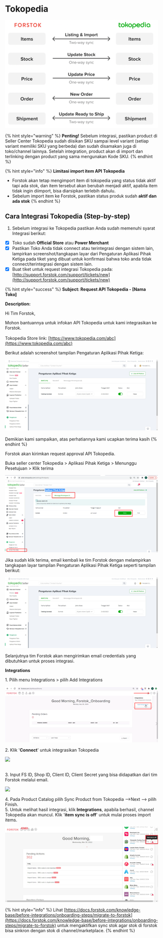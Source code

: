 # Tokopedia

![](../../.gitbook/assets/screen-shot-2021-05-31-at-1.22.51-pm.png)

{% hint style="warning" %}
**Penting!**  Sebelum integrasi, pastikan product di Seller Center Tokopedia sudah diisikan SKU sampai level variant (setiap variant memiliki SKU yang berbeda) dan sudah disamakan juga di toko/channel lainnya. Setelah integration, product akan di import dan terlinking dengan product yang sama mengunakan Kode SKU.
{% endhint %}

{% hint style="info" %}
**Limitasi import item API Tokopedia**

* Forstok akan tetap mengimport item di tokopedia yang status tidak aktif tapi ada stok, dan item tersebut akan berubah menjadi aktif, apabila item tidak ingin diimport, bisa diarsipkan terlebih dahulu.
* Sebelum import item ke Forstok, pastikan status produk sudah **aktif dan ada stok**
{% endhint %}

## Cara Integrasi Tokopedia (Step-by-step)

1. Sebelum integrasi ke Tokopedia pastikan Anda sudah memenuhi syarat Integrasi berikut:

* [x] Toko sudah **Official Store** atau **Power Merchant**
* [x] Pastikan Toko Anda tidak connect atau terintegrasi dengan sistem lain, lampirkan screenshot/tangkapan layar dari Pengaturan Aplikasi Pihak Ketiga pada tiket yang dibuat untuk konfirmasi bahwa toko anda tidak connect/terintegrasi dengan sistem lain.
* [x] Buat tiket untuk request integrasi Tokopedia pada: [http://support.forstok.com/support/tickets/new](http://support.forstok.com/support/tickets/new)

{% hint style="success" %}
**Subject: Request API Tokopedia - \[Nama Toko]**&#x20;

**Description:**&#x20;

Hi Tim Forstok,

Mohon bantuannya untuk infokan API Tokopedia untuk kami integrasikan ke Forstok.\
\
Tokopedia Store link: [https://www.tokopedia.com/abc](https://www.tokopedia.com/abc)

Berikut adalah screenshot tampilan Pengaturan Aplikasi Pihak Ketiga:

![](<../../.gitbook/assets/image (1).png>)\
\
Demikian kami sampaikan, atas perhatiannya kami ucapkan terima kasih
{% endhint %}

Forstok akan kirimkan request approval API Tokopedia.&#x20;

Buka seller center Tokopedia > Aplikasi Pihak Ketiga > Menunggu Pesetujuan > Klik terima

![](<../../.gitbook/assets/image (447) (1) (1) (1).png>)

Jika sudah klik terima, email kembali ke tim Forstok dengan melampirkan tangkapan layar tampilan Pengaturan Aplikasi Pihak Ketiga seperti tampilan berikut:

![Pastikan jumlah akses yang dicentang sejumlah 29 jenis akses, dan tidak dalam kondisi tersambung dengan API lain.](<../../.gitbook/assets/Screenshot 2022-06-09 163840.jpg>)

Selanjutnya tim Forstok akan mengirimkan email credentials yang dibutuhkan untuk proses integrasi.

**Integrations**

1\. Pilih menu Integrations > pilih Add Integrations

![](<../../.gitbook/assets/image (142).png>)

2\. Klik '**Connect**' untuk integrasikan Tokopedia

![](https://s3.amazonaws.com/cdn.freshdesk.com/data/helpdesk/attachments/production/48083162452/original/CG5Grf3fkPpRiyMBb8fzuf56St4DzijkAw.png?1611574381)

[\
](https://s3.amazonaws.com/cdn.freshdesk.com/data/helpdesk/attachments/production/48062572994/original/VAz3XK3s1NDWKHiptEuteE-zA0yqniyYyw.png?1601813140)3. Input FS ID, Shop ID, Client ID, Client Secret yang bisa didapatkan dari tim Forstok melalui email.

![](https://s3.amazonaws.com/cdn.freshdesk.com/data/helpdesk/attachments/production/48083162648/original/uAZKC0nGyhrEr62FIZcDbNO5Y--q-8T59Q.png?1611574439)

4\. Pada Product Catalog pilih Sync Product from Tokopedia -->Next --> pilih Finish.\
5\. Untuk melihat hasil integrasi, klik **Integrations**, apabila berhasil, channel Tokopedia akan muncul. Klik '**item sync is off**' untuk mulai proses import items.

![](<../../.gitbook/assets/Screenshot 2022-03-30 110108.jpg>)

{% hint style="info" %}
Lihat [https://docs.forstok.com/knowledge-base/before-integrations/onboarding-steps/migrate-to-forstok](https://docs.forstok.com/knowledge-base/before-integrations/onboarding-steps/migrate-to-forstok) untuk mengaktifkan sync stok agar stok di forstok bisa sinkron dengan stok di channel/marketplace.
{% endhint %}
